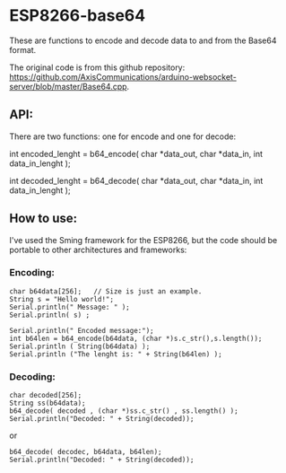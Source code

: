 # ESP8266-base64

These are functions to encode and decode data to and from the Base64 format.

The original code is from this github repository: https://github.com/AxisCommunications/arduino-websocket-server/blob/master/Base64.cpp.

## API:

There are two functions: one for encode and one for decode:

 int encoded_lenght = b64_encode( char *data_out, char *data_in, int data_in_lenght );

 int decoded_lenght = b64_decode( char *data_out, char *data_in, int data_in_lenght );


## How to use:

 I've used the Sming framework for the ESP8266, but the code should be portable to other architectures and frameworks:

### Encoding:
    char b64data[256];   // Size is just an example.
    String s = "Hello world!";
    Serial.println(" Message: " );
    Serial.println( s) ;    
    
    Serial.println(" Encoded message:");
    int b64len = b64_encode(b64data, (char *)s.c_str(),s.length());
    Serial.println ( String(b64data) );
    Serial.println ("The lenght is: " + String(b64len) );


### Decoding:
    char decoded[256];
    String ss(b64data);
    b64_decode( decoded , (char *)ss.c_str() , ss.length() );
    Serial.println("Decoded: " + String(decoded));

 or

    b64_decode( decodec, b64data, b64len);
    Serial.println("Decoded: " + String(decoded));
